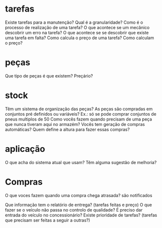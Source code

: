 # tarefas
Existe tarefas para a manutenção?
Qual é a granularidade?
Como é o processo de realização de uma tarefa?
O que acontece se um mecânico descobrir um erro na tarefa?
O que acontece se se descobrir que existe uma tarefa em falta?
Como calcula o preço de uma tarefa?
Como calculam o preço?


# peças
Que tipo de peças é que existem? Preçário?

# stock
Têm um sistema de organização das peças?
As peças são compradas em conjuntos pré definidos ou variáveis? Ex.: só se pode comprar conjuntos de pneus multiplos de 50 
Como vocês fazem quando precisam de uma peça que nunca tiveram aqui no armazém?
Vocês tem geração de compras automáticas? Quem define a altura para fazer essas compras?

# aplicação
O que acha do sistema atual que usam?
Têm alguma sugestão de melhoria?

# Compras
O que voces fazem quando uma compra chega atrasada? são notificados

Que informação tem o relatório de entrega? (tarefas feitas e preço)
O que fazer se o veículo não passa no controlo de qualidade?
É preciso dar entrada do veículo no concessionário?
Existe prioridade de tarefas? (tarefas que precisam ser feitas a seguir a outras?)
